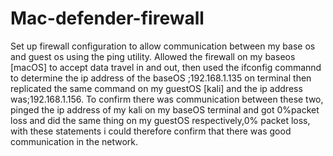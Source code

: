 # Mac-defender-firewall
Set up firewall configuration to allow communication between my base os and guest os using the ping utility.
Allowed the firewall on my baseos [macOS] to accept data travel in and out, then used the ifconfig commannd to determine the ip address of the baseOS ;192.168.1.135 on terminal then replicated the same command on my guestOS [kali] and the ip address was;192.168.1.156. To confirm there was communication between these two, pinged the ip address of my kali on my baseOS terminal and got 0%packet loss and did the same thing on my guestOS respectively,0% packet loss, with these statements i could therefore confirm that there was good communication in the network.
